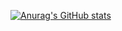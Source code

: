 [![Anurag's GitHub stats](https://github-readme-stats.vercel.app/api?username=manuela-alves07)](https://github.com/anuraghazra/github-readme-stats)
